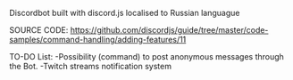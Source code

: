 Discordbot built with discord.js localised to Russian languague

SOURCE CODE: https://github.com/discordjs/guide/tree/master/code-samples/command-handling/adding-features/11

TO-DO List: 
  -Possibility (command) to post anonymous messages through the Bot.
  -Twitch streams notification system

